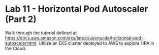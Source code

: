 # Lab 11 - Horizontal Pod Autoscaler (Part 2)

Walk through the tutorial defined at https://docs.aws.amazon.com/eks/latest/userguide/horizontal-pod-autoscaler.html. Utilize an EKS cluster deployed to AWS to explore HPA in the Cloud.
